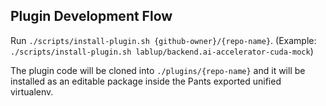 Plugin Development Flow
-----------------------

Run `./scripts/install-plugin.sh {github-owner}/{repo-name}`.
(Example: `./scripts/install-plugin.sh lablup/backend.ai-accelerator-cuda-mock`)

The plugin code will be cloned into `./plugins/{repo-name}` and it will be installed
as an editable package inside the Pants exported unified virtualenv.
